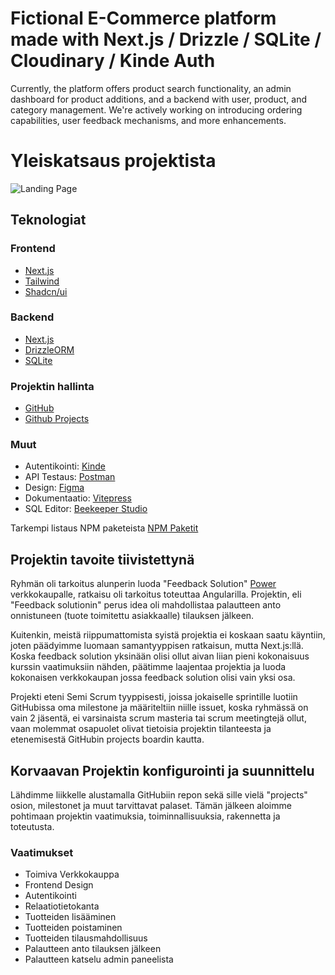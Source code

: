 # Fictional E-Commerce platform made with Next.js / Drizzle / SQLite / Cloudinary / Kinde Auth

Currently, the platform offers product search functionality, an admin dashboard for product additions, and a backend with user, product, and category management.
We're actively working on introducing ordering capabilities, user feedback mechanisms, and more enhancements.

# Yleiskatsaus projektista

![Landing Page](public/landing-page.png)

## Teknologiat

### Frontend

- [Next.js](https://nextjs.org/)
- [Tailwind](https://tailwindcss.com/)
- [Shadcn/ui](https://ui.shadcn.com/)

### Backend

- [Next.js](https://nextjs.org/)
- [DrizzleORM](https://orm.drizzle.team/)
- [SQLite](https://www.sqlite.org/index.html)

### Projektin hallinta

- [GitHub](https://github.com/juhamikael/ICT-Project-Feedback-Solution)
- [Github Projects](https://github.com/users/juhamikael/projects/1)

### Muut

- Autentikointi: [Kinde](https://kinde.com/)
- API Testaus: [Postman](https://www.postman.com/)
- Design: [Figma](https://www.figma.com/file/c1rTiFe2RW8bAWI3Fp0uq8/Untitled?type=design&node-id=0%3A1&mode=design&t=YquwgrzKO4fnRh9e-1)
- Dokumentaatio: [Vitepress](https://vitepress.vuejs.org/)
- SQL Editor: [Beekeeper Studio](https://www.beekeeperstudio.io/)

Tarkempi listaus NPM paketeista [NPM Paketit](/npm-paketit.md)

## Projektin tavoite tiivistettynä

Ryhmän oli tarkoitus alunperin luoda "Feedback Solution" [Power](https://www.power.fi/) verkkokaupalle, ratkaisu oli tarkoitus toteuttaa Angularilla. Projektin, eli "Feedback solutionin" perus idea oli mahdollistaa palautteen anto onnistuneen (tuote toimitettu asiakkaalle) tilauksen jälkeen.

Kuitenkin, meistä riippumattomista syistä projektia ei koskaan saatu käyntiin, joten päädyimme luomaan samantyyppisen ratkaisun, mutta Next.js:llä.
Koska feedback solution yksinään olisi ollut aivan liian pieni kokonaisuus kurssin vaatimuksiin nähden, päätimme laajentaa projektia ja luoda kokonaisen verkkokaupan jossa feedback solution olisi vain yksi osa.

Projekti eteni Semi Scrum tyyppisesti, joissa jokaiselle sprintille luotiin GitHubissa oma milestone ja määriteltiin niille issuet, koska ryhmässä on vain 2 jäsentä, ei varsinaista scrum masteria tai scrum meetingtejä ollut, vaan molemmat osapuolet olivat tietoisia projektin tilanteesta ja etenemisestä GitHubin projects boardin kautta.

## Korvaavan Projektin konfigurointi ja suunnittelu

Lähdimme liikkelle alustamalla GitHubiin repon sekä sille vielä "projects" osion, milestonet ja muut tarvittavat palaset. Tämän jälkeen aloimme pohtimaan projektin vaatimuksia, toiminnallisuuksia, rakennetta ja toteutusta.

### Vaatimukset

- Toimiva Verkkokauppa
- Frontend Design
- Autentikointi
- Relaatiotietokanta
- Tuotteiden lisääminen
- Tuotteiden poistaminen
- Tuotteiden tilausmahdollisuus
- Palautteen anto tilauksen jälkeen
- Palautteen katselu admin paneelista

